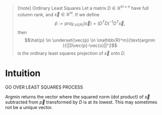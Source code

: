>[!note] Ordinary Least Squares
>Let a matrix $D \in \mathbb{R}^{m \times n}$ have full column rank, and $\vec{s} \in \mathbb{R}^m$. If we define
>$$\hat{p} := \mathrm{proj}_{\mathbb{Col}(A)}(\vec{s}) = (D^TD)^{-1}D^T\vec{s},$$
>then
>$$\hat{p} \in \underset{\vec{p} \in \mathbb{R}^m}{\text{argmin }}||D\vec{p}-\vec{s}||^2$$
>is the ordinary least squares projection of $\vec{s}$ onto $D$.

# Intuition
GO OVER LEAST SQUARES PROCESS

Argmin returns the vector where the squared norm (dot product) of $\vec{s}$ subtracted from $\vec{p}$ transformed by $D$ is at its lowest. This may sometimes not be a unique vector.